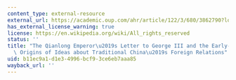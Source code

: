 ```yaml
---
content_type: external-resource
external_url: https://academic.oup.com/ahr/article/122/3/680/3862790?login=true
has_external_license_warning: true
license: https://en.wikipedia.org/wiki/All_rights_reserved
status: ''
title: "The Qianlong Emperor\u2019s Letter to George III and the Early-Twentieth-Century\
  \ Origins of Ideas about Traditional China\u2019s Foreign Relations"
uid: b11ec9a1-d1e3-4996-bcf9-3ce6eb7aaa85
wayback_url: ''
---
```

